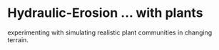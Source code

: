 # Hydraulic-Erosion ... with plants

experimenting with simulating realistic plant communities in changing terrain.
